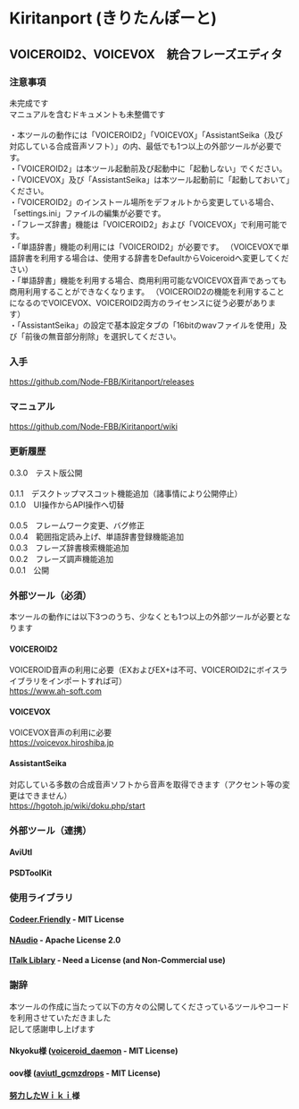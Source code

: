 # Kiritanport (きりたんぽーと)
## VOICEROID2、VOICEVOX　統合フレーズエディタ
### 注意事項
未完成です<br>
マニュアルを含むドキュメントも未整備です<br>
<br>
・本ツールの動作には「VOICEROID2」「VOICEVOX」「AssistantSeika（及び対応している合成音声ソフト）」の内、最低でも1つ以上の外部ツールが必要です。<br>
・「VOICEROID2」は本ツール起動前及び起動中に「起動しない」でください。<br>
・「VOICEVOX」及び「AssistantSeika」は本ツール起動前に「起動しておいて」ください。<br>
・「VOICEROID2」のインストール場所をデフォルトから変更している場合、「settings.ini」ファイルの編集が必要です。<br>
・「フレーズ辞書」機能は「VOICEROID2」および「VOICEVOX」で利用可能です。<br>
・「単語辞書」機能の利用には「VOICEROID2」が必要です。
（VOICEVOXで単語辞書を利用する場合は、使用する辞書をDefaultからVoiceroidへ変更してください）<br>
・「単語辞書」機能を利用する場合、商用利用可能なVOICEVOX音声であっても商用利用することができなくなります。
（VOICEROID2の機能を利用することになるのでVOICEVOX、VOICEROID2両方のライセンスに従う必要があります）<br>
・「AssistantSeika」の設定で基本設定タブの「16bitのwavファイルを使用」及び「前後の無音部分削除」を選択してください。<br>
### 入手
https://github.com/Node-FBB/Kiritanport/releases
### マニュアル
https://github.com/Node-FBB/Kiritanport/wiki
### 更新履歴
0.3.0　テスト版公開<br>
<br>
0.1.1　デスクトップマスコット機能追加（諸事情により公開停止）<br>
0.1.0　UI操作からAPI操作へ切替<br>
<br>
0.0.5　フレームワーク変更、バグ修正<br>
0.0.4　範囲指定読み上げ、単語辞書登録機能追加<br>
0.0.3　フレーズ辞書検索機能追加<br>
0.0.2　フレーズ調声機能追加<br>
0.0.1　公開<br>
### 外部ツール（必須）
本ツールの動作には以下3つのうち、少なくとも1つ以上の外部ツールが必要となります
#### VOICEROID2
VOICEROID音声の利用に必要（EXおよびEX+は不可、VOICEROID2にボイスライブラリをインポートすれば可）<br>
https://www.ah-soft.com<br>
#### VOICEVOX
VOICEVOX音声の利用に必要<br>
https://voicevox.hiroshiba.jp<br>
#### AssistantSeika
対応している多数の合成音声ソフトから音声を取得できます（アクセント等の変更はできません）<br>
https://hgotoh.jp/wiki/doku.php/start<br>
### 外部ツール（連携）
#### AviUtl
#### PSDToolKit
### 使用ライブラリ
#### [Codeer.Friendly](https://github.com/Codeer-Software/Friendly)  - MIT License
#### [NAudio](https://github.com/naudio/NAudio)  - Apache License 2.0
#### [ITalk Liblary](https://www.ai-j.jp) - Need a License (and Non-Commercial use)

### 謝辞
本ツールの作成に当たって以下の方々の公開してくださっているツールやコードを利用させていただきました<br>
記して感謝申し上げます<br>

#### Nkyoku様 ([voiceroid_daemon](https://github.com/Nkyoku/voiceroid_daemon) - MIT License)
#### oov様 ([aviutl_gcmzdrops](https://github.com/oov/aviutl_gcmzdrops) - MIT License)
#### [努力したＷｉｋｉ](https://hgotoh.jp/wiki/doku.php/start)様
